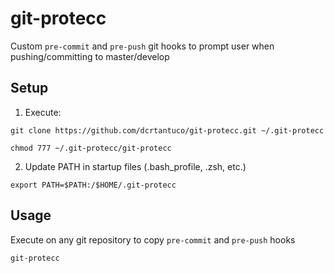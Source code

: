 # git-protecc
Custom `pre-commit` and `pre-push` git hooks to prompt user when pushing/committing to master/develop

## Setup
1. Execute:
```
git clone https://github.com/dcrtantuco/git-protecc.git ~/.git-protecc

chmod 777 ~/.git-protecc/git-protecc
```

2. Update PATH in startup files (.bash_profile, .zsh, etc.)
```
export PATH=$PATH:/$HOME/.git-protecc
```

## Usage
Execute on any git repository to copy `pre-commit` and `pre-push` hooks
```
git-protecc
```
